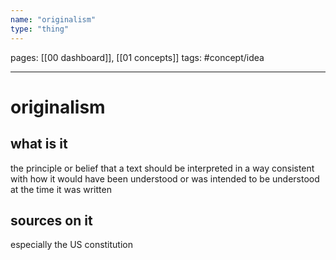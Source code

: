 ```yaml
---
name: "originalism"
type: "thing"
---
```

pages: [[00 dashboard]], [[01 concepts]]
tags: #concept/idea

___

# originalism 

## what is it
the principle or belief that a text should be interpreted in a way consistent with how it would have been understood or was intended to be understood at the time it was written


## sources on it
especially the US constitution 